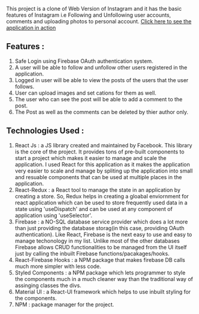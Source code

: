 This project is a clone of Web Version of Instagram and it has the basic features of Instagram i.e Following and Unfollowing user accounts, comments and uploading photos to personal account. <a href="https://instagram-b7d1c.web.app/">Click here to see the application in action</a>

<h2> Features :  </h2>

1. Safe Login using Firebase OAuth authentication system.
2. A user will be able to follow and unfollow other users registered in the application.
3. Logged in user will be able to view the posts of the users that the user follows.
4. User can upload images and set cations for them as well.
5. The user who can see the post will be able to add a comment to the post.
6. The Post as well as the comments can be deleted by thier author only.

<h2> Technologies Used : </h2>

1. React Js : a JS library created and maintained by Facebook. This library is the core of the project. It provides tons of pre-built components to start a project which makes it easier to manage and scale the application. I used React for this application as it makes the application very easier to scale and manage by spliting up the application into small and resuable components that can be used at multiple places in the application.
2. React-Redux : a React tool to manage the state in an application by creating a store. So, Redux helps in creating a gloabal enviornment for react application which can be used to store frequently used data in a state using 'useDispatch' and can be used at any component of application using 'useSelector'.
3. Firebase : a NO-SQL database service provider which does a lot more than just providing the database storag(in this case, providing OAuth authentication). Like React, Firebase is the next easy to use and easy to manage techonology in my list. Unlike most of the other databases Firebase allows CRUD functionalities to be managed from the UI itself just by calling the inbuilt Firebase functions/pacakages/hooks. 
4. React-Firebase Hooks : a NPM package that makes firebase DB calls much more simpler with less code.
5. Styled Components : a NPM package which lets programmer to style the components much in a much cleaner way than the traditional way of assinging classes the divs.
6. Material UI : a React-UI framework which helps to use inbuilt styling for the components.
7. NPM : package manager for the project.

